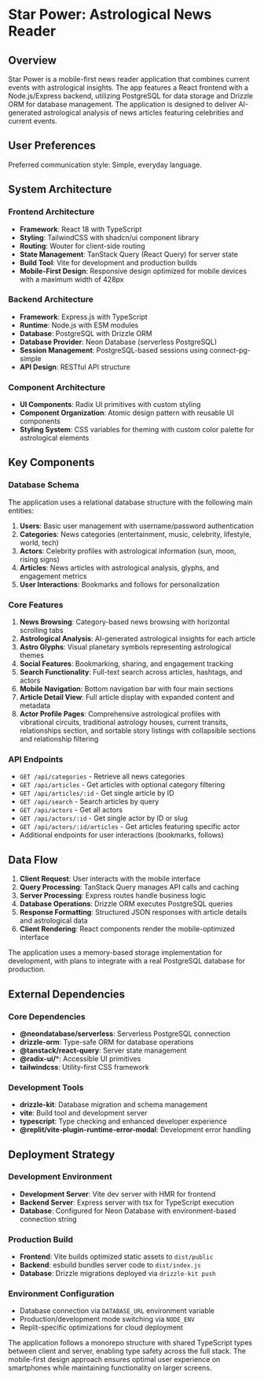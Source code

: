 # Star Power: Astrological News Reader

## Overview

Star Power is a mobile-first news reader application that combines current events with astrological insights. The app features a React frontend with a Node.js/Express backend, utilizing PostgreSQL for data storage and Drizzle ORM for database management. The application is designed to deliver AI-generated astrological analysis of news articles featuring celebrities and current events.

## User Preferences

Preferred communication style: Simple, everyday language.

## System Architecture

### Frontend Architecture
- **Framework**: React 18 with TypeScript
- **Styling**: TailwindCSS with shadcn/ui component library
- **Routing**: Wouter for client-side routing
- **State Management**: TanStack Query (React Query) for server state
- **Build Tool**: Vite for development and production builds
- **Mobile-First Design**: Responsive design optimized for mobile devices with a maximum width of 428px

### Backend Architecture
- **Framework**: Express.js with TypeScript
- **Runtime**: Node.js with ESM modules
- **Database**: PostgreSQL with Drizzle ORM
- **Database Provider**: Neon Database (serverless PostgreSQL)
- **Session Management**: PostgreSQL-based sessions using connect-pg-simple
- **API Design**: RESTful API structure

### Component Architecture
- **UI Components**: Radix UI primitives with custom styling
- **Component Organization**: Atomic design pattern with reusable UI components
- **Styling System**: CSS variables for theming with custom color palette for astrological elements

## Key Components

### Database Schema
The application uses a relational database structure with the following main entities:

1. **Users**: Basic user management with username/password authentication
2. **Categories**: News categories (entertainment, music, celebrity, lifestyle, world, tech)
3. **Actors**: Celebrity profiles with astrological information (sun, moon, rising signs)
4. **Articles**: News articles with astrological analysis, glyphs, and engagement metrics
5. **User Interactions**: Bookmarks and follows for personalization

### Core Features
1. **News Browsing**: Category-based news browsing with horizontal scrolling tabs
2. **Astrological Analysis**: AI-generated astrological insights for each article
3. **Astro Glyphs**: Visual planetary symbols representing astrological themes
4. **Social Features**: Bookmarking, sharing, and engagement tracking
5. **Search Functionality**: Full-text search across articles, hashtags, and actors
6. **Mobile Navigation**: Bottom navigation bar with four main sections
7. **Article Detail View**: Full article display with expanded content and metadata
8. **Actor Profile Pages**: Comprehensive astrological profiles with vibrational circuits, traditional astrology houses, current transits, relationships section, and sortable story listings with collapsible sections and relationship filtering

### API Endpoints
- `GET /api/categories` - Retrieve all news categories
- `GET /api/articles` - Get articles with optional category filtering
- `GET /api/articles/:id` - Get single article by ID
- `GET /api/search` - Search articles by query
- `GET /api/actors` - Get all actors
- `GET /api/actors/:id` - Get single actor by ID or slug
- `GET /api/actors/:id/articles` - Get articles featuring specific actor
- Additional endpoints for user interactions (bookmarks, follows)

## Data Flow

1. **Client Request**: User interacts with the mobile interface
2. **Query Processing**: TanStack Query manages API calls and caching
3. **Server Processing**: Express routes handle business logic
4. **Database Operations**: Drizzle ORM executes PostgreSQL queries
5. **Response Formatting**: Structured JSON responses with article details and astrological data
6. **Client Rendering**: React components render the mobile-optimized interface

The application uses a memory-based storage implementation for development, with plans to integrate with a real PostgreSQL database for production.

## External Dependencies

### Core Dependencies
- **@neondatabase/serverless**: Serverless PostgreSQL connection
- **drizzle-orm**: Type-safe ORM for database operations
- **@tanstack/react-query**: Server state management
- **@radix-ui/***: Accessible UI primitives
- **tailwindcss**: Utility-first CSS framework

### Development Tools
- **drizzle-kit**: Database migration and schema management
- **vite**: Build tool and development server
- **typescript**: Type checking and enhanced developer experience
- **@replit/vite-plugin-runtime-error-modal**: Development error handling

## Deployment Strategy

### Development Environment
- **Development Server**: Vite dev server with HMR for frontend
- **Backend Server**: Express server with tsx for TypeScript execution
- **Database**: Configured for Neon Database with environment-based connection string

### Production Build
- **Frontend**: Vite builds optimized static assets to `dist/public`
- **Backend**: esbuild bundles server code to `dist/index.js`
- **Database**: Drizzle migrations deployed via `drizzle-kit push`

### Environment Configuration
- Database connection via `DATABASE_URL` environment variable
- Production/development mode switching via `NODE_ENV`
- Replit-specific optimizations for cloud deployment

The application follows a monorepo structure with shared TypeScript types between client and server, enabling type safety across the full stack. The mobile-first design approach ensures optimal user experience on smartphones while maintaining functionality on larger screens.